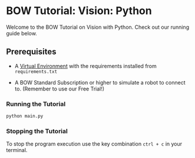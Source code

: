 # BOW Tutorial: Vision: Python 

Welcome to the BOW Tutorial on Vision with Python. Check out our running guide below.

## Prerequisites

- A [Virtual Environment](https://docs.bow.software/tutorials/tutorial_resources/python/venv) with the requirements installed from `requirements.txt`

- A BOW Standard Subscription or higher to simulate a robot to connect to. (Remember to use our Free Trial!)

### Running the Tutorial

```bash
python main.py
```

### Stopping the Tutorial

To stop the program execution use the key combination `ctrl + c` in your terminal.